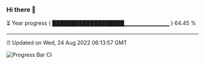 ### Hi there 👋

⏳ Year progress { ███████████████████▁▁▁▁▁▁▁▁▁▁▁ } 64.45 %

---

⏰ Updated on Wed, 24 Aug 2022 06:13:57 GMT

![Progress Bar CI](https://github.com/Shyam-Makwana/GitHub-Actions-Demo/workflows/Progress%20Bar%20CI/badge.svg)
